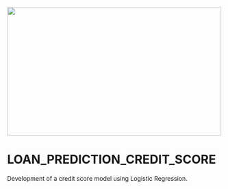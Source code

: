 <img src="https://specials-images.forbesimg.com/imageserve/1168122573/960x0.jpg" width="500" height="300">

# LOAN_PREDICTION_CREDIT_SCORE
Development of a credit score model using Logistic Regression.
